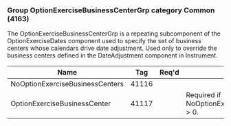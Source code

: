 ### Group OptionExerciseBusinessCenterGrp category Common (4163)

The OptionExerciseBusinessCenterGrp is a repeating subcomponent of the OptionExerciseDates component used to specify the set of business centers whose calendars drive date adjustment. Used only to override the business centers defined in the DateAdjustment component in Instrument.

| Name                            | Tag   | Req'd | Documentation                                           |
|---------------------------------|-------|----------|---------------------------------------------------------|
| NoOptionExerciseBusinessCenters | 41116 |       |                                                         |
| OptionExerciseBusinessCenter    | 41117 |       | Required if NoOptionExerciseBusinessCenters(41116) > 0. |

